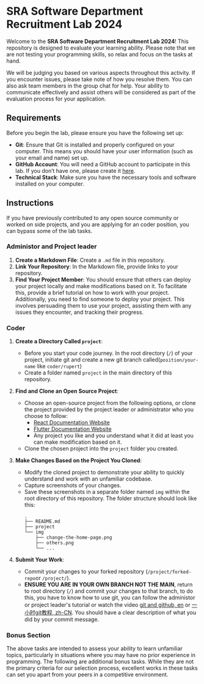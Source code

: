 # SRA Software Department Recruitment Lab 2024

Welcome to the **SRA Software Department Recruitment Lab 2024**! This repository is designed to evaluate your learning ability. Please note that we are not testing your programming skills, so relax and focus on the tasks at hand.

We will be judging you based on various aspects throughout this activity. If you encounter issues, please take note of how you resolve them. You can also ask team members in the group chat for help. Your ability to communicate effectively and assist others will be considered as part of the evaluation process for your application.

## Requirements

Before you begin the lab, please ensure you have the following set up:

- **Git**: Ensure that Git is installed and properly configured on your computer. This means you should have your user information (such as your email and name) set up.
- **GitHub Account**: You will need a GitHub account to participate in this lab. If you don’t have one, please create it [here](https://github.com/join).
- **Technical Stack**: Make sure you have the necessary tools and software installed on your computer. 


## Instructions

If you have previously contributed to any open source community or worked on side projects, and you are applying for an coder position, you can bypass some of the lab tasks.

### Administor and Project leader
1. **Create a Markdown File**: Create a `.md` file in this repository.
2. **Link Your Repository**: In the Markdown file, provide links to your repository.
3. **Find Your Project Member**: You should ensure that others can deploy your project locally and make modifications based on it. To facilitate this, provide a brief tutorial on how to work with your project. Additionally, you need to find someone to deploy your project. This involves persuading them to use your project, assisting them with any issues they encounter, and tracking their progress.

### Coder
1. **Create a Directory Called `project`**:
   - Before you start your code journey. In the root directory (`/`) of your project, initiate git and create a new git branch called(`position/your-name` like `coder/rupert`)
   - Create a folder named `project` in the main directory of this repository.

3. **Find and Clone an Open Source Project**:
   - Choose an open-source project from the following options, or clone the project provided by the project leader or administrator who you choose to follow:
     - [React Documentation Website](https://github.com/reactjs/react.dev)
     - [Flutter Documentation Website](https://github.com/flutter/website)
     - Any project you like and you understand what it did at least you can make modification based on it.
   - Clone the chosen project into the `project` folder you created.

4. **Make Changes Based on the Project You Cloned**:
   - Modify the cloned project to demonstrate your ability to quickly understand and work with an unfamiliar codebase.
   - Capture screenshots of your changes.
   - Save these screenshots in a separate folder named `img` within the root directory of this repository. The folder structure should look like this:
     ```
     .
     ├── README.md
     ├── project
     └── img
         ├── change-the-home-page.png
         ├── others.png
         └── ...
     ```

5. **Submit Your Work**:
   - Commit your changes to your forked repository (`/project/forked-repo`or `/project/`).
   -  **ENSURE YOU ARE IN YOUR OWN BRANCH NOT THE MAIN**, return to root directory (`/`) and commit your changes to that branch, 
   to do this, you have to know how to use git, you can follow the administor or project leader's tutorial or watch the video
   [git and github, en](https://www.youtube.com/watch?v=hrTQipWp6co)
   or [一小时git教程, zh-CN](https://www.bilibili.com/video/BV1HM411377j/?spm_id_from=333.337.search-card.all.click). You should have a clear description of what you did by your commit message.
   
### Bonus Section

The above tasks are intended to assess your ability to learn unfamiliar topics, particularly in situations where you may have no prior experience in programming. The following are additional bonus tasks. While they are not the primary criteria for our selection process, excellent works in these tasks can set you apart from your peers in a competitive environment.







